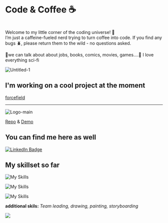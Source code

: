 # Code & Coffee ☕️
 <br/>
Welcome to my little corner of the coding universe! 🚀 <br/>
I’m just a caffeine-fueled nerd trying to turn coffee into code. If you find any bugs 🪲, please return them to the wild - no questions asked. <br/>

💬we can talk about about jobs, books, comics, movies, games....🔭 I love everything sci-fi

![Untitled-1](https://github.com/user-attachments/assets/88b4ef13-a522-44c1-bda1-ded4b5bfb4cd)


## I'm working on a cool project at the moment 

[forcefield](https://www.forcefield-gray.vercel.app)

---


![Logo-main](https://github.com/user-attachments/assets/10171014-099b-41e6-9bad-0a42dc67795e)

<a href="https://github.com/StephMode/plant-pal">Repo</a> & <a href="https://rooted-capstone.vercel.app/home">Demo</a>


## You can find me here as well
<div id="badges">
  <a href="https://www.linkedin.com/in/levin-thiel-298004103/">
    <img src="https://img.shields.io/badge/LinkedIn-blue?style=for-the-badge&logo=linkedin&logoColor=white" alt="LinkedIn Badge"/>
  </a>
</div>

## My skillset so far 

![My Skills](https://skillicons.dev/icons?i=react,nextjs,styledcomponents,js,html)

![My Skills](https://skillicons.dev/icons?i=css,wordpress,github,git,mongodb)

![My Skills](https://skillicons.dev/icons?i=ps,xd,ai,pr,figma)

**additional skils:** _Team leading, drawing, painting, storyboarding_

<div>
<a href="https://visitorbadge.io/status?path=https%3A%2F%2Fgithub.com%2Flevinthiel%2Flevinthiel%2Fedit%2Fmain%2FREADME.md"><img src="https://api.visitorbadge.io/api/visitors?path=https%3A%2F%2Fgithub.com%2Flevinthiel%2Flevinthiel%2Fedit%2Fmain%2FREADME.md&labelColor=%23697689&countColor=%23263759&style=flat&labelStyle=none" /></a>
</div>


